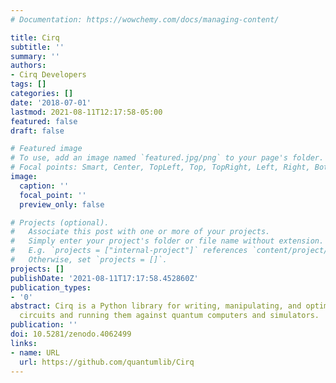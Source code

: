 ```yaml
---
# Documentation: https://wowchemy.com/docs/managing-content/

title: Cirq
subtitle: ''
summary: ''
authors:
- Cirq Developers
tags: []
categories: []
date: '2018-07-01'
lastmod: 2021-08-11T12:17:58-05:00
featured: false
draft: false

# Featured image
# To use, add an image named `featured.jpg/png` to your page's folder.
# Focal points: Smart, Center, TopLeft, Top, TopRight, Left, Right, BottomLeft, Bottom, BottomRight.
image:
  caption: ''
  focal_point: ''
  preview_only: false

# Projects (optional).
#   Associate this post with one or more of your projects.
#   Simply enter your project's folder or file name without extension.
#   E.g. `projects = ["internal-project"]` references `content/project/deep-learning/index.md`.
#   Otherwise, set `projects = []`.
projects: []
publishDate: '2021-08-11T17:17:58.452860Z'
publication_types:
- '0'
abstract: Cirq is a Python library for writing, manipulating, and optimizing quantum
  circuits and running them against quantum computers and simulators.
publication: ''
doi: 10.5281/zenodo.4062499
links:
- name: URL
  url: https://github.com/quantumlib/Cirq
---
```

